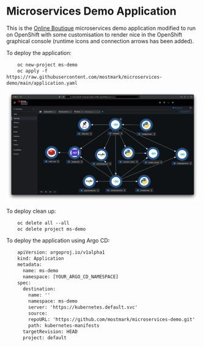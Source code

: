 # Microservices Demo Application

This is the [Online Boutique](https://github.com/GoogleCloudPlatform/microservices-demo/) microservices demo application modified to run on OpenShift with some customisation to render nice in the OpenShift graphical console (runtime icons and connection arrows has been added).

To deploy the application:

        oc new-project ms-demo
        oc apply -f https://raw.githubusercontent.com/mostmark/microservices-demo/main/application.yaml

![OpenShift Console](./images/ms-demo-screenshot1.png)

To deploy clean up:

        oc delete all --all
        oc delete project ms-demo

To deploy the application using Argo CD:

        apiVersion: argoproj.io/v1alpha1
        kind: Application
        metadata:
          name: ms-demo
          namespace: [YOUR_ARGO_CD_NAMESPACE]
        spec:
          destination:
            name: ''
            namespace: ms-demo
            server: 'https://kubernetes.default.svc'
            source:
            repoURL: 'https://github.com/mostmark/microservices-demo.git'
            path: kubernetes-manifests
          targetRevision: HEAD
          project: default

